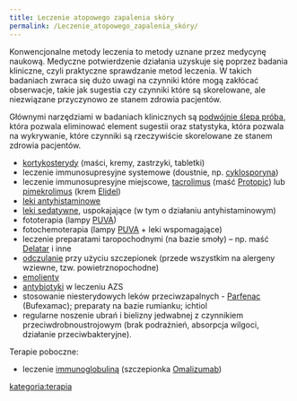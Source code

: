 ```yaml
---
title: Leczenie atopowego zapalenia skóry
permalink: /Leczenie_atopowego_zapalenia_skóry/
---
```


Konwencjonalne metody leczenia to metody uznane przez medycynę naukową. Medyczne potwierdzenie działania uzyskuje się poprzez badania kliniczne, czyli praktyczne sprawdzanie metod leczenia. W takich badaniach zwraca się dużo uwagi na czynniki które mogą zakłócać obserwacje, takie jak sugestia czy czynniki które są skorelowane, ale niezwiązane przyczynowo ze stanem zdrowia pacjentów.

Głównymi narzędziami w badaniach klinicznych są [podwójnie ślepa próba](/podwójnie_ślepa_próba "wikilink"), która pozwala eliminować element sugestii oraz statystyka, która pozwala na wykrywanie, które czynniki są rzeczywiście skorelowane ze stanem zdrowia pacjentów.

-   [kortykosterydy](/kortykosterydy "wikilink") (maści, kremy, zastrzyki, tabletki)
-   leczenie immunosupresyjne systemowe (doustnie, np. [cyklosporyna](/cyklosporyna "wikilink"))
-   leczenie immunosupresyjne miejscowe, [tacrolimus](/tacrolimus "wikilink") (maść [Protopic](/Protopic "wikilink")) lub [pimekrolimus](/pimekrolimus "wikilink") (krem [Elidel](/Elidel "wikilink"))
-   [leki antyhistaminowe](/leki_antyhistaminowe "wikilink")
-   [leki sedatywne](/leki_sedatywne "wikilink"), uspokajające (w tym o działaniu antyhistaminowym)
-   fototerapia (lampy [PUVA](/Światłoterapia "wikilink"))
-   fotochemoterapia (lampy [PUVA](/Światłoterapia "wikilink") + leki wspomagające)
-   leczenie preparatami taropochodnymi (na bazie smoły) – np. maść [Delatar](/Delatar "wikilink") i inne
-   [odczulanie](/odczulanie "wikilink") przy użyciu szczepionek (przede wszystkim na alergeny wziewne, tzw. powietrznopochodne)
-   [emolienty](/emolienty "wikilink")
-   [antybiotyki](/antybiotyki "wikilink") w leczeniu AZS
-   stosowanie niesterydowych leków przeciwzapalnych - [Parfenac](/Parfenac "wikilink") (Bufexamac); preparaty na bazie rumianku; ichtiol
-   regularne noszenie ubrań i bielizny jedwabnej z czynnikiem przeciwdrobnoustrojowym (brak podrażnień, absorpcja wilgoci, działanie przeciwbakteryjne).

Terapie poboczne:

-   leczenie [immunoglobuliną](/Immunoglobulina "wikilink") (szczepionka [Omalizumab](/Omalizumab "wikilink"))

[kategoria:terapia](/kategoria:terapia "wikilink")